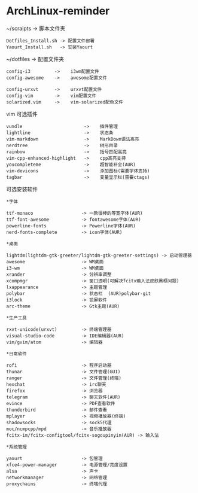 # ArchLinux-reminder

 ~/scraipts -> 脚本文件夹 

    Dotfiles_Install.sh -> 配置文件部署
	Yaourt_Install.sh   -> 安装Yaourt
 
 ~/dotfiles -> 配置文件夹 

   	config-i3         ->    i3wm配置文件  
	config-awesome    ->    awesome配置文件

	config-urxvt      ->    urxvt配置文件
	config-vim        ->    vim配置文件  
	solarized.vim     ->    vim-solarized配色文件  
 	
vim 可选插件 

	vundle           			 ->    插件管理
    lightline        			 ->    状态条  
    vim-markdown    			 ->    MarkDown语法高亮  
	nerdtree         			 ->    树形目录
	rainbow                      ->    括号匹配高亮
	vim-cpp-enhanced-highlight   ->    cpp高亮支持
	youcompleteme     			 ->    超智能补全(AUR)
	vim-devicons     			 ->    添加图标(需要字体支持)
	tagbar            			 ->    变量显示栏(需要ctags)

可选安装软件 

	*字体
	
	ttf-monaco                  -> 一款很棒的等宽字体(AUR)
	ttf-font-awesome            -> fontawesome字体(AUR)
	powerline-fonts             -> Powerline字体(AUR)
	nerd-fonts-complete         -> icon字体(AUR)
	
	*桌面
	
	lightdm(lightdm-gtk-greeter/lightdm-gtk-greeter-settings) -> 启动管理器
	awesome                     -> WM桌面
	i3-wm                       -> WM桌面
	xrander                     -> 分辨率调整
	xcompmgr                    -> 窗口透明(可解决fcitx输入法皮肤黑框问题)
    lxappearance                -> 主题管理
	polybar                     -> 状态栏	(AUR)polybar-git    
	i3lock                      -> 锁屏软件
	arc-theme                   -> Gtk主题(AUR)
	
	*生产工具
	
	rxvt-unicode(urxvt)         -> 终端管理器
	visual-studio-code          -> IDE编辑器(AUR)
	vim/gvim/atom               -> 编辑器
	
	*日常软件
	
	rofi                        -> 程序启动器  
	thunar                      -> 文件管理(GUI)
	ranger                      -> 文件管理(终端)
	hexchat                     -> irc聊天
	firefox                     -> 浏览器
	telegram                    -> 聊天软件(AUR)
	evince                      -> PDF查看软件
	thunderbird                 -> 邮件查看
	mplayer                     -> 视频播放器(终端)
	shadowsocks                 -> sock5代理
	moc/ncmpcpp/mpd             -> 音乐播放器 
	fcitx-im/fcitx-configtool/fcitx-sogoupinyin(AUR) -> 输入法

	*系统管理

	yaourt                      -> 包管理
    xfce4-power-manager         -> 电源管理/亮度设置
	alsa                        -> 声卡
	networkmanager              -> 网络管理
	proxychains                 -> 终端代理
